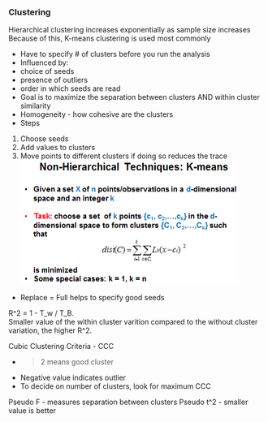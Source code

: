 ### Clustering
Hierarchical clustering increases exponentially as sample size increases
Because of this, K-means clustering is used most commonly
- Have to specify # of clusters before you run the analysis
- Influenced by:
 - choice of seeds
 - presence of outliers
 - order in which seeds are read
- Goal is to maximize the separation between clusters AND within cluster similarity
- Homogeneity - how cohesive are the clusters
- Steps
1. Choose seeds
2. Add values to clusters
3. Move points to different clusters if doing so reduces the trace
![img](screenshots/kmeans.PNG)
- Replace = Full helps to specify good seeds

R^2 = 1 - T_w / T_B.  
Smaller value of the within cluster varition compared to the without cluster variation, the higher R^2.

Cubic Clustering Criteria - CCC
- > 2 means good cluster
- Negative value indicates outlier
- To decide on number of clusters, look for maximum CCC

Pseudo F - measures separation between clusters
Pseudo t^2 - smaller value is better
